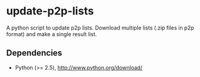 update-p2p-lists
================

A python script to update p2p lists. Download multiple lists (.zip files in p2p format) and make a single result list.

Dependencies
----------------

* Python (>= 2.5), http://www.python.org/download/
